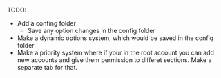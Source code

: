 TODO:
- Add a confing folder
  - Save any option changes in the config folder
- Make a dynamic options system, which would be saved in the config folder
- Make a priority system where if your in the root account you can add new accounts and give them permission to differet sections. Make a separate tab for that.
